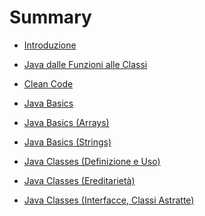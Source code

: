 # Summary

- [Introduzione](./chapter_1.md)

- [Java dalle Funzioni alle Classi](./slides/E1.1%20-%20Java%20From%20Functions%20to%20Classes.md)
- [Clean Code](./slides/E1.2%20-%20Clean%20Code.md)
- [Java Basics](./slides/E2.1%20-%20Java%20Basics.md)
- [Java Basics (Arrays)](./slides/E2.2%20-%20Java%20Basics%20(Arrays).md)
- [Java Basics (Strings)](./slides/E2.3%20-%20Java%20Basics%20(Strings).md)
- [Java Classes (Definizione e Uso)](./slides/E3.1%20-%20Java%20Classes%20(Definition%20and%20use).md)
- [Java Classes (Ereditarietà)](./slides/E3.2%20-%20Java%20Classes%20(Inheritance).md)
- [Java Classes (Interfacce, Classi Astratte)](./slides/E3.3%20-%20Java%20Classes%20(Interfaces,%20abstract%20classes).md)


  
